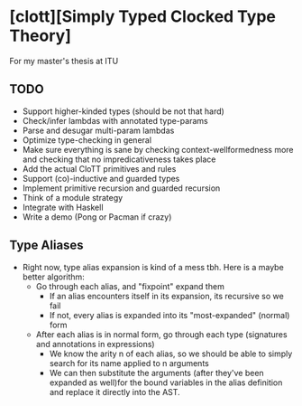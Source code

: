 # [clott][Simply Typed Clocked Type Theory]

For my master's thesis at ITU


[clott]: https://github.com/adamschoenemann/clott

## TODO
- Support higher-kinded types (should be not that hard)
- Check/infer lambdas with annotated type-params
- Parse and desugar multi-param lambdas
- Optimize type-checking in general
- Make sure everything is sane by checking context-wellformedness more and checking that no impredicativeness takes place
- Add the actual CloTT primitives and rules
- Support (co)-inductive and guarded types
- Implement primitive recursion and guarded recursion 
- Think of a module strategy
- Integrate with Haskell
- Write a demo (Pong or Pacman if crazy)

## Type Aliases
- Right now, type alias expansion is kind of a mess tbh. Here is a maybe better algorithm:
  - Go through each alias, and "fixpoint" expand them
    - If an alias encounters itself in its expansion, its recursive so we fail
    - If not, every alias is expanded into its "most-expanded" (normal) form
  - After each alias is in normal form, go through each type (signatures and annotations in expressions)
    - We know the arity n of each alias, so we should be able to simply search for its name applied to n
      arguments
    - We can then substitute the arguments (after they've been expanded as well)for the bound variables in
      the alias definition and replace it directly into the AST.
      